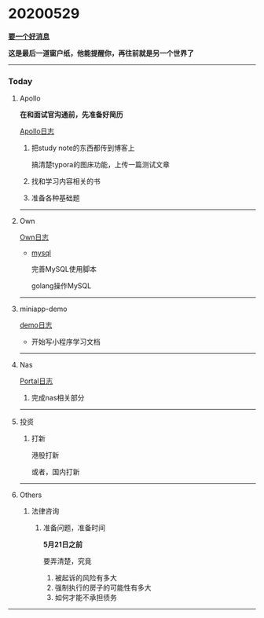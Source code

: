 # 20200529

 **[要一个好消息]()**

**这是最后一道窗户纸，他能提醒你，再往前就是另一个世界了**

---

### Today 

1. Apollo

   **在和面试官沟通前，先准备好简历**

   [Apollo日志](../Project/apollo/Apollo日志.md)

   1. 把study note的东西都传到博客上

      搞清楚typora的图床功能，上传一篇测试文章

      

   2. 找和学习内容相关的书

      
      
   3. 准备各种基础题
   
      
   
   
   
   ---
   
2. Own

   [Own日志](../Project/own/Own日志.md)

   + [mysql](O:\own\doc\部署文档\mysql)

     完善MySQL使用脚本

     golang操作MySQL

     

     

   

   ---

3. miniapp-demo

   [demo日志](../Project/demo/demo日志.md)

   + 开始写小程序学习文档

     

   ---

4. Nas

   [Portal日志](../Project/work/nas/Portal日志.md)

   1. 完成nas相关部分

      

   

   ---
5. 投资
   
   1. 打新
   
      港股打新
   
      或者，国内打新
   
      
   
   ---
   
6. Others

   1. 法律咨询
      1. 准备问题，准备时间
      
         **5月21日之前**
      
         要弄清楚，究竟
      
         1. 被起诉的风险有多大
         2. 强制执行的房子的可能性有多大
         3. 如何才能不承担债务
      



---











